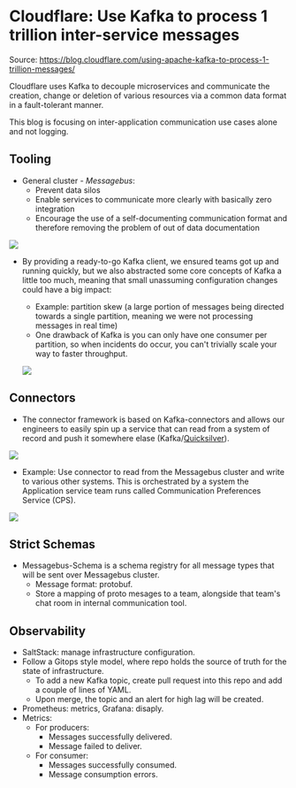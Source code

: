 # Cloudflare: Use Kafka to process 1 trillion inter-service messages

Source: <https://blog.cloudflare.com/using-apache-kafka-to-process-1-trillion-messages/>

Cloudflare uses Kafka to decouple microservices and communicate the creation, change or deletion of various resources via a common data format in a fault-tolerant manner.

This blog is focusing on inter-application communication use cases alone and not logging.

## Tooling

- General cluster - _Messagebus_:
  - Prevent data silos
  - Enable services to communicate more clearly with basically zero integration
  - Encourage the use of a self-documenting communication format and therefore removing the problem of out of data documentation

![](https://blog.cloudflare.com/content/images/2022/07/unnamed1-2.png)

- By providing a ready-to-go Kafka client, we ensured teams got up and running quickly, but we also abstracted some core concepts of Kafka a little too much, meaning that small unassuming configuration changes could have a big impact:

  - Example: partition skew (a large portion of messages being directed towards a single partition, meaning we were not processing messages in real time)
  - One drawback of Kafka is you can only have one consumer per partition, so when incidents do occur, you can't trivially scale your way to faster throughput.

  ![](https://blog.cloudflare.com/content/images/2022/07/image2-14.png)

## Connectors

- The connector framework is based on Kafka-connectors and allows our engineers to easily spin up a service that can read from a system of record and push it somewhere elase (Kafka/[Quicksilver](https://blog.cloudflare.com/introducing-quicksilver-configuration-distribution-at-internet-scale/)).

![](https://blog.cloudflare.com/content/images/2022/07/unnamed2-3.png)

- Example: Use connector to read from the Messagebus cluster and write to various other systems. This is orchestrated by a system the Application service team runs called Communication Preferences Service (CPS).

![](https://blog.cloudflare.com/content/images/2022/07/unnamed3-2.png)

## Strict Schemas

- Messagebus-Schema is a schema registry for all message types that will be sent over Messagebus cluster.
  - Message format: protobuf.
  - Store a mapping of proto mesages to a team, alongside that team's chat room in internal communication tool.

## Observability

- SaltStack: manage infrastructure configuration.
- Follow a Gitops style model, where repo holds the source of truth for the state of infrastructure.
  - To add a new Kafka topic, create pull request into this repo and add a couple of lines of YAML.
  - Upon merge, the topic and an alert for high lag will be created.
- Prometheus: metrics, Grafana: disaply.
- Metrics:
  - For producers:
    - Messages successfully delivered.
    - Message failed to deliver.
  - For consumer:
    - Messages successfully consumed.
    - Message consumption errors.
